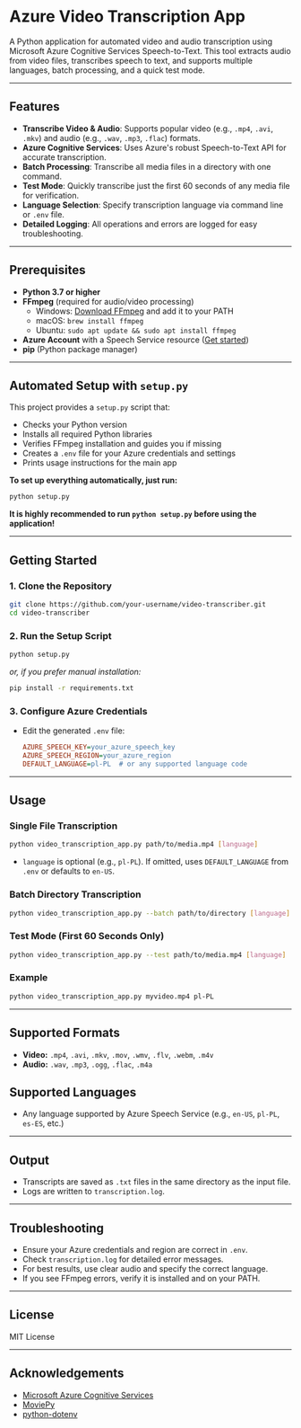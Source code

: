 # Azure Video Transcription App

A Python application for automated video and audio transcription using Microsoft Azure Cognitive Services Speech-to-Text. This tool extracts audio from video files, transcribes speech to text, and supports multiple languages, batch processing, and a quick test mode.

---

## Features

- **Transcribe Video & Audio**: Supports popular video (e.g., `.mp4`, `.avi`, `.mkv`) and audio (e.g., `.wav`, `.mp3`, `.flac`) formats.
- **Azure Cognitive Services**: Uses Azure's robust Speech-to-Text API for accurate transcription.
- **Batch Processing**: Transcribe all media files in a directory with one command.
- **Test Mode**: Quickly transcribe just the first 60 seconds of any media file for verification.
- **Language Selection**: Specify transcription language via command line or `.env` file.
- **Detailed Logging**: All operations and errors are logged for easy troubleshooting.

---

## Prerequisites

- **Python 3.7 or higher**
- **FFmpeg** (required for audio/video processing)
    - Windows: [Download FFmpeg](https://ffmpeg.org/download.html) and add it to your PATH
    - macOS: `brew install ffmpeg`
    - Ubuntu: `sudo apt update && sudo apt install ffmpeg`
- **Azure Account** with a Speech Service resource ([Get started](https://portal.azure.com))
- **pip** (Python package manager)

---

## Automated Setup with `setup.py`

This project provides a `setup.py` script that:
- Checks your Python version
- Installs all required Python libraries
- Verifies FFmpeg installation and guides you if missing
- Creates a `.env` file for your Azure credentials and settings
- Prints usage instructions for the main app

**To set up everything automatically, just run:**
```sh
python setup.py
```

**It is highly recommended to run `python setup.py` before using the application!**

---

## Getting Started

### 1. Clone the Repository
```sh
git clone https://github.com/your-username/video-transcriber.git
cd video-transcriber
```

### 2. Run the Setup Script
```sh
python setup.py
```
_or, if you prefer manual installation:_
```sh
pip install -r requirements.txt
```

### 3. Configure Azure Credentials
- Edit the generated `.env` file:
  ```ini
  AZURE_SPEECH_KEY=your_azure_speech_key
  AZURE_SPEECH_REGION=your_azure_region
  DEFAULT_LANGUAGE=pl-PL  # or any supported language code
  ```

---

## Usage

### **Single File Transcription**
```sh
python video_transcription_app.py path/to/media.mp4 [language]
```
- `language` is optional (e.g., `pl-PL`). If omitted, uses `DEFAULT_LANGUAGE` from `.env` or defaults to `en-US`.

### **Batch Directory Transcription**
```sh
python video_transcription_app.py --batch path/to/directory [language]
```

### **Test Mode (First 60 Seconds Only)**
```sh
python video_transcription_app.py --test path/to/media.mp4 [language]
```

### **Example**
```sh
python video_transcription_app.py myvideo.mp4 pl-PL
```

---

## Supported Formats
- **Video:** `.mp4`, `.avi`, `.mkv`, `.mov`, `.wmv`, `.flv`, `.webm`, `.m4v`
- **Audio:** `.wav`, `.mp3`, `.ogg`, `.flac`, `.m4a`

## Supported Languages
- Any language supported by Azure Speech Service (e.g., `en-US`, `pl-PL`, `es-ES`, etc.)

---

## Output
- Transcripts are saved as `.txt` files in the same directory as the input file.
- Logs are written to `transcription.log`.

---

## Troubleshooting
- Ensure your Azure credentials and region are correct in `.env`.
- Check `transcription.log` for detailed error messages.
- For best results, use clear audio and specify the correct language.
- If you see FFmpeg errors, verify it is installed and on your PATH.

---

## License
MIT License

---

## Acknowledgements
- [Microsoft Azure Cognitive Services](https://azure.microsoft.com/en-us/services/cognitive-services/speech-to-text/)
- [MoviePy](https://zulko.github.io/moviepy/)
- [python-dotenv](https://github.com/theskumar/python-dotenv)
